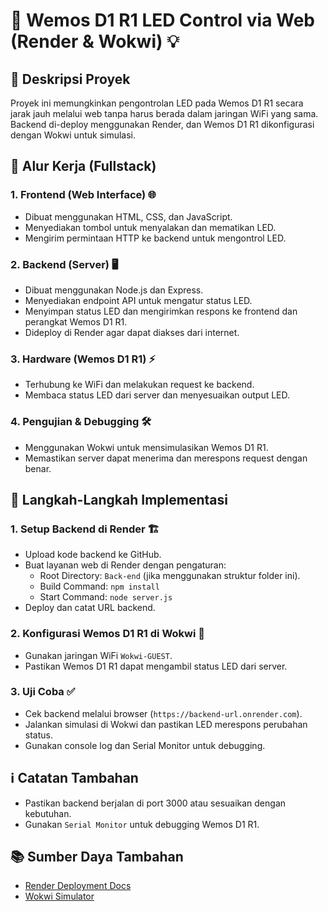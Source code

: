# 🔌 Wemos D1 R1 LED Control via Web (Render & Wokwi) 💡

## 📝 Deskripsi Proyek
Proyek ini memungkinkan pengontrolan LED pada Wemos D1 R1 secara jarak jauh melalui web tanpa harus berada dalam jaringan WiFi yang sama. Backend di-deploy menggunakan Render, dan Wemos D1 R1 dikonfigurasi dengan Wokwi untuk simulasi.

## 🔄 Alur Kerja (Fullstack)
### 1. **Frontend (Web Interface) 🌐**
   - Dibuat menggunakan HTML, CSS, dan JavaScript.
   - Menyediakan tombol untuk menyalakan dan mematikan LED.
   - Mengirim permintaan HTTP ke backend untuk mengontrol LED.

### 2. **Backend (Server) 🖥️**
   - Dibuat menggunakan Node.js dan Express.
   - Menyediakan endpoint API untuk mengatur status LED.
   - Menyimpan status LED dan mengirimkan respons ke frontend dan perangkat Wemos D1 R1.
   - Dideploy di Render agar dapat diakses dari internet.

### 3. **Hardware (Wemos D1 R1) ⚡**
   - Terhubung ke WiFi dan melakukan request ke backend.
   - Membaca status LED dari server dan menyesuaikan output LED.

### 4. **Pengujian & Debugging 🛠️**
   - Menggunakan Wokwi untuk mensimulasikan Wemos D1 R1.
   - Memastikan server dapat menerima dan merespons request dengan benar.

## 📌 Langkah-Langkah Implementasi
### 1. Setup Backend di Render 🏗️
- Upload kode backend ke GitHub.
- Buat layanan web di Render dengan pengaturan:
  - Root Directory: `Back-end` (jika menggunakan struktur folder ini).
  - Build Command: `npm install`
  - Start Command: `node server.js`
- Deploy dan catat URL backend.

### 2. Konfigurasi Wemos D1 R1 di Wokwi 🔧
- Gunakan jaringan WiFi `Wokwi-GUEST`.
- Pastikan Wemos D1 R1 dapat mengambil status LED dari server.

### 3. Uji Coba ✅
- Cek backend melalui browser (`https://backend-url.onrender.com`).
- Jalankan simulasi di Wokwi dan pastikan LED merespons perubahan status.
- Gunakan console log dan Serial Monitor untuk debugging.

## ℹ️ Catatan Tambahan
- Pastikan backend berjalan di port 3000 atau sesuaikan dengan kebutuhan.
- Gunakan `Serial Monitor` untuk debugging Wemos D1 R1.

## 📚 Sumber Daya Tambahan
- [Render Deployment Docs](https://render.com/docs)
- [Wokwi Simulator](https://wokwi.com/)

